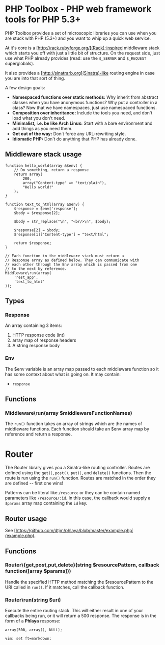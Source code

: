 PHP Toolbox - PHP web framework tools for PHP 5.3+
======

PHP Toolbox provides a set of microscopic libraries you can use 
when you are stuck with PHP (5.3+) and you want to whip up a quick web service.

At it's core is a [http://rack.rubyforge.org/](Rack)-inspired middleware stack which starts you off
with just a little bit of structure. On the request side, just use 
what PHP already provides (read: use the `$_SERVER` and `$_REQUEST` superglobals).

It also provides a [http://sinatrarb.org](Sinatra)-like routing engine in case you are 
into that sort of thing.

A few design goals:
- **Namespaced functions over static methods:** Why inherit from abstract classes when you have anonymous functions?
  Why put a controller in a class? Now that we have namespaces, just use namespaced functions.
- **Composition over inheritance:** Include the tools you need, and don't load what you don't need.
- **Minimalist, i.e. be like Arch Linux:** Start with a bare environment and add things as you need them.
- **Get out of the way:** Don't force any URL-rewriting style.                        
- **Idiomatic PHP:** Don't do anything that PHP has already done.                                        

Middleware stack usage
----------------------

    function hello_world(array &$env) {
        // Do something, return a response
        return array(
            200,
            array("Content-type" => "text/plain"),
            "Hello world!"
        );
    }

    function text_to_html(array &$env) {
        $response = $env['response'];
        $body = $response[2];

        $body = str_replace("\n", "<br/>\n", $body);

        $response[2] = $body;
        $response[1]['Content-type'] = "text/html";

        return $response;
    }

    // Each function in the middleware stack must return a
    // Response array as defined below. They can communicate with
    // each other through the Env array which is passed from one
    // to the next by reference.
    Middleware\run(array(
        'rest_app',
        'text_to_html'
    ));

Types
-----

### Response
An array containing 3 items:

1. HTTP response code (int)
2. array map of response headers
3. A string response body

### Env
The $env variable is an array map passed to each middleware function so it has some
context about what is going on. It may contain:

- `response`

Functions
---------

### Middleware\run(array $middlewareFunctionNames)
The `run()` function takes an array of strings which are the names of
middleware functions. Each function should take an $env array map by
reference and return a response.

Router
======
The Router library gives you a Sinatra-like routing controller. Routes are defined using the 
`get()`, `post()`, `put()`, and `delete()` functions. Then the route is run using the `run()`
function.  Routes are matched in the order they are defined -- first one wins!

Patterns can be literal like `/resource` or they can be contain named parameters like 
`/resource/:id`.  In this case, the callback would supply a `$params` array map containing the `id`
key.

Router usage
------------
See [https://github.com/dtjm/phlaya/blob/master/example.php](example.php).

Functions
---------

### Router\\{get,post,put,delete}(string $resourcePattern, callback function([array $params]))
Handle the specified HTTP method matching the $resourcePattern to the URI called in `run()`.
If it matches, call the callback function.

### Router\run(string $uri)
Execute the entire routing stack. This will either result in one of your callbacks being run,
or it will return a 500 response.  The response is in the form of a **Phlaya** response:

    array(500, array(), NULL);

`vim: set ft=markdown:`